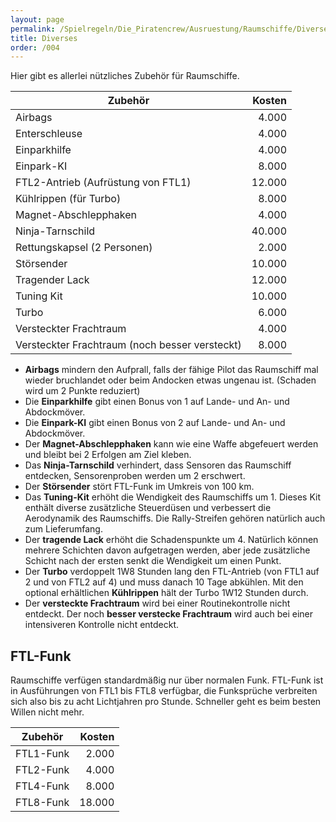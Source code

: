 ```yaml
---
layout: page
permalink: /Spielregeln/Die_Piratencrew/Ausruestung/Raumschiffe/Diverses
title: Diverses
order: /004
---
```


Hier gibt es allerlei nützliches Zubehör für Raumschiffe.

| Zubehör | Kosten |
| ------- | -----: |
| Airbags | 4.000 |
| Enterschleuse | 4.000 |
| Einparkhilfe | 4.000 |
| Einpark-KI | 8.000 |
| FTL2-Antrieb (Aufrüstung von FTL1) | 12.000 |
| Kühlrippen (für Turbo) | 8.000 |
| Magnet-Abschlepphaken | 4.000 |
| Ninja-Tarnschild | 40.000 |
| Rettungskapsel (2 Personen) | 2.000 |
| Störsender | 10.000 |
| Tragender Lack | 12.000 |
| Tuning Kit | 10.000 |
| Turbo | 6.000 |
| Versteckter Frachtraum | 4.000 |
| Versteckter Frachtraum (noch besser versteckt) | 8.000 |

- **Airbags** mindern den Aufprall, falls der fähige Pilot das Raumschiff mal wieder bruchlandet oder beim Andocken etwas ungenau ist. (Schaden wird um 2 Punkte reduziert)
- Die **Einparkhilfe** gibt einen Bonus von 1 auf Lande- und An- und Abdockmöver.
- Die **Einpark-KI** gibt einen Bonus von 2 auf Lande- und An- und Abdockmöver.
- Der **Magnet-Abschlepphaken** kann wie eine Waffe abgefeuert werden und bleibt bei 2 Erfolgen am Ziel kleben.
- Das **Ninja-Tarnschild** verhindert, dass Sensoren das Raumschiff entdecken, Sensorenproben werden um 2 erschwert.
- Der **Störsender** stört FTL-Funk im Umkreis von 100 km.
- Das **Tuning-Kit** erhöht die Wendigkeit des Raumschiffs um 1. Dieses Kit enthält diverse zusätzliche Steuerdüsen und verbessert die Aerodynamik des Raumschiffs. Die Rally-Streifen gehören natürlich auch zum Lieferumfang.
- Der **tragende Lack** erhöht die Schadenspunkte um 4. Natürlich können mehrere Schichten davon aufgetragen werden, aber jede zusätzliche Schicht nach der ersten senkt die Wendigkeit um einen Punkt.
- Der **Turbo** verdoppelt 1W8 Stunden lang den FTL-Antrieb (von FTL1 auf 2 und von FTL2 auf 4) und muss danach 10 Tage abkühlen. Mit den optional erhältlichen **Kühlrippen** hält der Turbo 1W12 Stunden durch.
- Der **versteckte Frachtraum** wird bei einer Routinekontrolle nicht entdeckt. Der noch **besser verstecke Frachtraum** wird auch bei einer intensiveren Kontrolle nicht entdeckt.

## FTL-Funk

Raumschiffe verfügen standardmäßig nur über normalen Funk. FTL-Funk ist in Ausführungen von FTL1 bis FTL8 verfügbar, die Funksprüche verbreiten sich also bis zu acht Lichtjahren pro Stunde. Schneller geht es beim besten Willen nicht mehr.

| Zubehör | Kosten |
| ------- | -----: |
| FTL1-Funk | 2.000 |
| FTL2-Funk | 4.000 |
| FTL4-Funk | 8.000 |
| FTL8-Funk | 18.000 |
